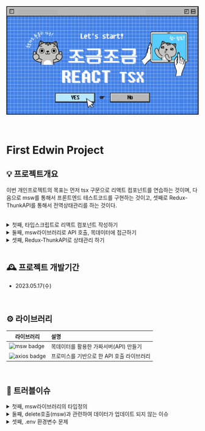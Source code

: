 <div align="center"><img src='./public/imgs/littlelittle-TS.png' alt="README-main-img" width="800px"></div>

<br/>
<br/>

# First Edwin Project
## 💡 프로젝트개요 
이번 개인프로젝트의 목표는 먼저 tsx 구문으로 리액트 컴포넌트를 연습하는 것이며, 다음으로 msw를 통해서 프론트엔드 테스트코드를 구현하는 것이고, 셋째로 Redux-ThunkAPI를 통해서 전역상태관리를 하는 것이다. 
<br/><br/>
<details>
<summary>첫째, 타입스크립트로 리액트 컴포넌트 작성하기 </summary>
타입스크립트를 도입하는 이유는 컴파일 단게에서 리소스를 제어하기 위함이다. 이를 통해서 코드의 안정성을 높이고자 한다. 예상치 못한 상황에서 발생되는 리소스 에러를 빌드 후 확인하는 것이 아니라, 컴파일 단계에서 확인하며 꼼꼼하게 코드를 작성하는 것은 중요하기 때문이다. 
<hr>
</details>

<details>
<summary>둘째, msw라이브러리로 API 호출, 목데이터에 접근하기</summary>
프론트 개발에 있어서 msw(Mock Service Worker) 라이브러리를 적용하는 것은 목데이터를 활용하여 API콜을 서버가 구축되기 이전에 테스트하고자 함에 있다. 이를 통해서 서버개발이 구축되기 전에 코드를 작성하는 것이 가능하다.

<br/>

- Mock Service Worker 라이브러리 <br/>
  네트워트의 요청을 가로채고, 가짜 응답을 제공하여 실제 서버와 독립적으로 작업할 수 있는 환경을 제공한다. 이를 통해서 개발자는 목데이터를 활용하여 특정 엔드포인트에 대한 응답을 정의하고, 실제 API호출 없이 응답을 받아올 수 있다. "msw"의 특별한 점은 네트워크 요청을 가로채는 방식을 사용한다는 것입니다. 이를 통해 애플리케이션의 실제 코드를 변경하지 않고도 API 호출을 가로채고 조작할 수 있습니다. 또한, "msw"는 강력한 요청 및 응답 핸들링 기능을 제공하므로 다양한 시나리오를 모방하고 테스트할 수 있습니다. 즉 "msw"는 개발자가 임시로 모의 데이터를 사용하거나, 백엔드 서버가 아직 준비되지 않았을 때도 애플리케이션의 API 호출을 테스트하고 개발할 수 있는 유용한 도구입니다.
- json-server 라이브러리 <br/>
  실제 백엔드 서버와는 별개로 동작하는 가상의 RESTful API 서버를 만들어주는 도구이다. JSON 파일이나 JavaScript 객체로부터 데이터를 읽어와서 해당 데이터를 기반으로 가짜 API를 생성할 수 있습니다
- 용어정리 <br/>
  엔드포인트(Endpoint) : 웹 API에서 특정 리소스에 접근하기 위한 URL 경로를 말합니다.
- 라이브러리 사용하기 <br/>
  첫째, src -> mock 폴더를 생성<br/>
  둘째, browser.ts 파일과 handlers.ts 파일 만들기<br/>
  셋째, [msw 서버열기](https://mswjs.io/docs/getting-started/integrate/browser)<br/>
   - `터미널에 명령` :  yarn msw init public/ --save
   - `터미널에 성공메시지 확인하기` : Service Worker successfully created!
   - `index.tsx`에 아래의 코드 넣이주기<br/><br/>

      ```tsx
      // Start the mocking conditionally.
      if (process.env.NODE_ENV === 'development') {
        const { worker } = require('./mork/browser')
        worker.start()
      }
      ```
  
      <img src='./public/imgs/msw01.png' alt="msw라이브러리" width="800px"><br/><br/>
  - `msw 실행`하여 data를 불러와보자. 
  <br/><br/>
  <img src='./public/imgs/msw02.png' alt="msw라이브러리" width="800px"><br/><br/>

  - `msw` DELETE, POST까지 기능을 구현했다.(fetchAPI)<br/><br/>
  <img src='./public/imgs/msw04.gif' alt="msw라이브러리" width="800px"><br/><br/>

  - `msw` CRUD 기능구현 완료.(fetchAPI)<br/><br/>
  <img src='./public/imgs/msw05.gif' alt="msw라이브러리" width="800px">
<hr>
</div>
</details>

<details>
<summary>셋째, Redux-ThunkAPI로 상태관리 하기 </summary>
  항해99-13기를 이수하며 React-query와 Recoil에 대해서는 충분한 연습을 한 것 같다. 그러나 사실 Redux에 대해서는 todoLists만 작성해 보았지 그 이상을 도전하지는 못했다. 이번 프로젝트는 Redux 라이브러리를 연습하는 것을 목표로 삼고자 한다. 
<hr>
</details>
<br/>

## 🕰 프로젝트 개발기간
- 2023.05.17(수)

<br/>

## ⚙️ 라이브러리 
라이브러리 | 설명
---|:---
![msw badge](https://img.shields.io/badge/msw-^1.2.1.0-00B0FF?style=flat-square&logo=react&logoColor=white) | 목데이터를 활용한 가짜서버(API) 만들기
![axios badge](https://img.shields.io/badge/axios-^1.4.0.0-00B0FF?style=flat-square&logo=react&logoColor=white) | 프로미스를 기반으로 한 API 호출 라이브러리

<br/>

## 🔬 트러블이슈
<details>
<summary>첫째, msw라이브러리의 타입정의</summary>

  - `공식문서` : 공식문서에서는 찾아볼 수 없고 https://github.com/mswjs/msw/blob/main/test/browser/rest-api/basic.mocks.ts 을 통해서 해당 내용에 접근할 수 있는 것 같다. MSW 라이브러리의 GitHub 저장소는 다양한 문서와 예제를 제공하는데, 이를 통해서 볼 때 별도의 타입설정을 여기서는 하지 않는 것 같다. 

  - `타입단언` : delete 호출을 구현하려는 가운데 문제가 발생했다. 명시적 타입을 선언해주지 않은 결과, 실행된 타입추론이 문제가 되었다. 마우스를 올려보면 `const id: string | readonly string[]`으로 타입이 추론된 것으 볼 수 있다. 이는 req.params.id의 타입이 타입 시스템이 확실히 인지하지 못하기 때문이다. 단일하면 string이지만, 여러 값일 때는 배열로 처리되도록 인지했기 때문이다. 그러기에 개발자가 타입을 확신할 수 있다면 `as`(타입단언)을 통해서 타입을 명시적으로 선언함으로 타입 시스템을 우회할 수 있다. 그러나 GPT에 따르면 타입 단언은 타입 안정성을 잃을 수 있는 문제를 가지고 있기에 대안적인 방법(타입가드, 타입변환함수)로 접근하는 방법이 더 나은 방법이라고 한다. 해당 부분은 오늘 수업을 들을 부분이기에 추후에 적용하도록 하자.<br/>
      ```tsx
      // 문제의 타입 추론(req.params.id)
      // 에러메시지 : string | readonly string[]' 형식의 인수는 'string' 형식의 매개 변수에 할당될 수 없습니다.  'readonly string[]' 형식은 'string' 형식에 할당할 수 없습니다.ts(2345) 

      rest.delete(`${process.env.REACT_SERVER_KEY}/lists/:id`, async (req, res, ctx) => {
        const id = req.params.id as string;
        if (id) {
          const listsIndex = lists.findIndex(items => items.id === parseInt(id));
        }
        return res(ctx.status(200));
      })
      ```

<hr>
</details>

<details>
<summary>둘째, delete호출(msw)과 관련하여 데이터가 업데이트 되지 않는 이슈</summary>

  - `데이터의 동기화` : 현재 get 방식으로 가져온 자료는 useState에 의해서 관리받고 있다. 그리고 결과 msw의 값은 변경되지만, 해당 내용이 즉시 반영되지 못하는 이슈가 있었다. 당연하다. delete에 따른 서버데이터를 반영하지 못한 결과이다. 그래서 GPT에 물어봤지만, 역시 그 녀석은 원하는 바를 곧잘 말해주지 않는다. <br/><br/>
    ```tsx
    const deleteHandler = (id:number) => {
      fetch(`${process.env.REACT_SERVER_KEY}/lists/${id}`, {
      method: 'DELETE'
      })
      .then(() => {
      const updatedLists = getData.filter((item) => item.id !== id);
      setGetData(updatedLists); 
      })
      .catch (e => {
      console.log("error", e.message);

      }) 
    }
    ```
      GPT의 제안은 서버는 서버대로, 프론트의 데이터틑 프론트 대로 따로 관리하라는 조언이었다. 그런데 이것이 개발의도에 따른 것이라고는 생각하지 않는다. 서버의 데이터가 변경되었다면, 반영해야 한다. 그렇다. react-query를 사용했을 때를 복기하면, invalidateQuery를 통해서 쿼리키에 대한 무효화를 선언해주었다. 그래서 GET 메서드가 다시 요청되도록 하였다. 그렇다면, 위의 코드에서 delete 메서드가 동작한 이후에, get요청을 다시해주면 되지 않을까? 결과는 적중했다. <br/><br/>
    ```tsx
    const deleteHandler = (id:number) => {
      fetch(`${process.env.REACT_SERVER_KEY}/lists/${id}`, {
      method: 'DELETE'
      })
      .then(() => {
      handlerClick() // GET호출 메서드
      })
      .catch (e => {
      console.log("error", e.message);

      }) 
    }
    ```  
    <img src='./public/imgs/msw03.gif' alt="msw라이브러리" width="800px">   
<hr>
</details>

<details>
<summary>셋째, .env 환경변수 문제</summary>

  - `환경변수`는 접두어에 REACT_APP_ 을 반드시 붙여줘야 한다. 그렇지 않으면 undefined로 출력될 것이다. 
  - 해당 부분의 이슈 때문에 한참을 돌아온 것 같다. 
<hr>
</details>
